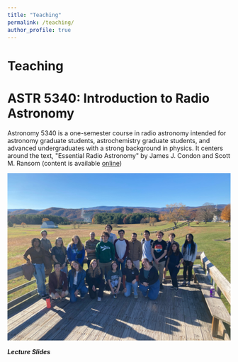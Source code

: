 ```yaml
---
title: "Teaching"
permalink: /teaching/
author_profile: true
---
```


Teaching
======

# ASTR 5340: Introduction to Radio Astronomy

Astronomy 5340 is a one-semester course in radio astronomy intended for astronomy graduate
students, astrochemistry graduate students, and advanced undergraduates with a strong
background in physics. It centers around the text, "Essential Radio Astronomy" by James J. Condon and Scott M. Ransom (content is available [online](https://science.nrao.edu/opportunities/courses/era))


![GBT group](/images/IMG_1223.jpeg)


***Lecture Slides***

